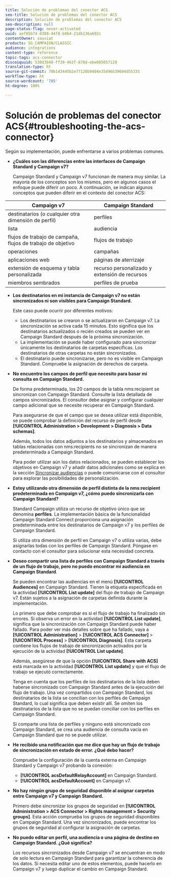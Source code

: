 ```yaml
---
title: Solución de problemas del conector ACS
seo-title: Solución de problemas del conector ACS
description: Solución de problemas del conector ACS
seo-description: null
page-status-flag: never-activated
uuid: aef85b74-0388-44f8-b864-21db136a692c
contentOwner: sauviat
products: SG_CAMPAIGN/CLASSIC
audience: integrations
content-type: reference
topic-tags: acs-connector
discoiquuid: 538d3b48-ff39-463f-878d-ebe085057129
translation-type: ht
source-git-commit: 70b143445b2e77128b9404e35d96b39694d55335
workflow-type: ht
source-wordcount: '785'
ht-degree: 100%

---
```



# Solución de problemas del conector ACS{#troubleshooting-the-acs-connector}

Según su implementación, puede enfrentarse a varios problemas comunes.

* **¿Cuáles son las diferencias entre las interfaces de Campaign Standard y Campaign v7?**

   Campaign Standard y Campaign v7 funcionan de manera muy similar. La mayoría de los conceptos son los mismos, pero en algunos casos el enfoque puede diferir un poco. A continuación, se indican algunos conceptos que pueden diferir en el contexto del conector ACS:

<table> 
 <thead> 
  <tr> 
   <th> Campaign v7<br /> </th> 
   <th> Campaign Standard<br /> </th> 
  </tr> 
 </thead> 
 <tbody> 
  <tr> 
   <td> destinatarios (o cualquier otra dimensión de perfil)<br /> </td> 
   <td> perfiles<br /> </td> 
  </tr> 
  <tr> 
   <td> lista<br /> </td> 
   <td> audiencia<br /> </td> 
  </tr> 
  <tr> 
   <td> flujos de trabajo de campaña, flujos de trabajo de objetivo<br /> </td> 
   <td> flujos de trabajo<br /> </td> 
  </tr> 
  <tr> 
   <td> operaciones<br /> </td> 
   <td> campañas<br /> </td> 
  </tr> 
  <tr> 
   <td> aplicaciones web<br /> </td> 
   <td> páginas de aterrizaje<br /> </td> 
  </tr> 
  <tr> 
   <td> extensión de esquema y tabla personalizada<br /> </td> 
   <td> recurso personalizado y extensión de recursos<br /> </td> 
  </tr> 
  <tr> 
   <td> miembros sembrados<br /> </td> 
   <td> perfiles de prueba<br /> </td> 
  </tr> 
 </tbody> 
</table>

* **Los destinatarios en mi instancia de Campaign v7 no están sincronizados ni son visibles para Campaign Standard.**

   Este caso puede ocurrir por diferentes motivos:

   * Los destinatarios se crearon o se actualizaron en Campaign v7. La sincronización se activa cada 15 minutos. Esto significa que los destinatarios actualizados o recién creados se pueden ver en Campaign Standard después de la próxima sincronización.
   * La implementación se puede haber configurado para sincronizar únicamente los destinatarios de carpetas específicas. Los destinatarios de otras carpetas no están sincronizados.
   * El destinatario puede sincronizarse, pero no es visible en Campaign Standard. Compruebe la asignación de derechos de carpeta.

* **No encuentro los campos de perfil que necesito para basar mi consulta en Campaign Standard.**

   De forma predeterminada, los 20 campos de la tabla nms:recipient se sincronizan con Campaign Standard. Consulte la lista detallada de campos sincronizados. El consultor debe asignar y configurar cualquier campo adicional que se necesite recuperar en Campaign Standard.

   Para asegurarse de que el campo que se desea utilizar está disponible, se puede comprobar la definición del recurso de perfil desde **[!UICONTROL Administration > Development > Diagnosis > Data schemas]**.

   Además, todos los datos adjuntos a los destinatarios y almacenados en tablas relacionadas con nms:recipients no se sincronizan de manera predeterminada a Campaign Standard.

   Para poder utilizar aún los datos relacionados, se pueden establecer los objetivos en Campaign v7 y añadir datos adicionales como se explica en la sección [Sincronizar audiencias](../../integrations/using/synchronizing-audiences.md) o puede comunicarse con el consultor para explorar las posibilidades de personalización.

* **Estoy utilizando otra dimensión de perfil distinta de la nms:recipient predeterminada en Campaign v7, ¿cómo puedo sincronizarla con Campaign Standard?**

   Standard Campaign utiliza un recurso de objetivo único que se denomina **perfiles**. La implementación básica de la funcionalidad Campaign Standard Connect proporciona una asignación predeterminada entre los destinatarios de Campaign v7 y los perfiles de Campaign Standard.

   Si utiliza otra dimensión de perfil en Campaign v7 o utiliza varias, debe asignarlas todas con los perfiles de Campaign Standard. Póngase en contacto con el consultor para solucionar esta necesidad concreta.

* **Deseo compartir una lista de perfiles con Campaign Standard a través de un flujo de trabajo, pero no puedo encontrar mi audiencia en Campaign Standard**.

   Se pueden encontrar las audiencias en el menú **[!UICONTROL Audiences]** en Campaign Standard. Tienen la etiqueta especificada en la actividad **[!UICONTROL List update]** del flujo de trabajo de Campaign v7. Están sujetos a la asignación de carpetas definida durante la implementación.

   Lo primero que debe comprobar es si el flujo de trabajo ha finalizado sin errores. Si observa un error en la actividad **[!UICONTROL List update]**, significa que la sincronización con Campaign Standard puede haber fallado. Para poder ver más detalles sobre qué ha fallado, vaya a **[!UICONTROL Administration]** > **[!UICONTROL ACS Connector]** > **[!UICONTROL Process]** > **[!UICONTROL Diagnosis]**. Esta carpeta contiene los flujos de trabajo de sincronización activados por la ejecución de la actividad **[!UICONTROL List update]**.

   Además, asegúrese de que la opción **[!UICONTROL Share with ACS]** está marcada en la actividad **[!UICONTROL List update]** y que el flujo de trabajo se ejecutó correctamente.

   Tenga en cuenta que los perfiles de los destinatarios de la lista deben haberse sincronizado con Campaign Standard antes de la ejecución del flujo de trabajo. Una vez compartidos con Campaign Standard, los destinatarios de la lista se concilian con los perfiles de Campaign Standard, lo cual significa que deben existir allí. Se omiten los destinatarios de la lista que no se puedan conciliar con los perfiles en Campaign Standard.

   Si comparte una lista de perfiles y ninguno está sincronizado con Campaign Standard, se crea una audiencia de consulta vacía en Campaign Standard que no se puede utilizar.

* **He recibido una notificación que me dice que hay un flujo de trabajo de sincronización en estado de error. ¿Qué debo hacer?**

   Compruebe la configuración de la cuenta externa en Campaign Standard y Campaign v7 probando la conexión:

   * **[!UICONTROL acsDefaultRelayAccount]** en Campaign Standard.
   * **[!UICONTROL acsDefaultAccount]** en Campaign v7.

* **No hay ningún grupo de seguridad disponible al asignar carpetas entre Campaign v7 y Campaign Standard.**

   Primero debe sincronizar los grupos de seguridad en **[!UICONTROL Administration > ACS Connector > Rights management > Security groups]**. Esta acción comprueba los grupos de seguridad disponibles en Campaign Standard. Una vez sincronizados, puede encontrar los grupos de seguridad al configurar la asignación de carpetas.

* **No puedo editar un perfil, una audiencia o una página de destino en Campaign Standard. ¿Qué significa?**

   Los recursos sincronizados desde Campaign v7 se encuentran en modo de solo lectura en Campaign Standard para garantizar la coherencia de los datos. Si necesita editar uno de estos elementos, puede hacerlo en Campaign v7 y luego duplicar el cambio en Campaign Standard.

